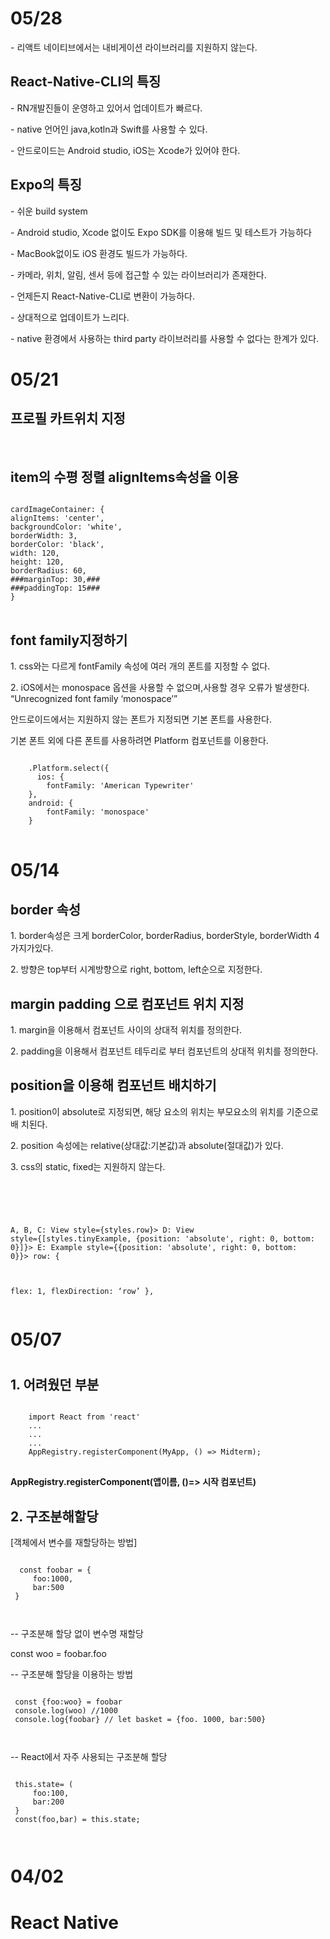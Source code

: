 <h1>05/28</h1>
<p> - 리액트 네이티브에서는 내비게이션 라이브러리를 지원하지 않는다.</p>

<h2>React-Native-CLI의 특징</h2>

<p> - RN개발진들이 운영하고 있어서 업데이트가 빠르다.</p>
<p> - native 언어인 java,kotln과 Swift를 사용할 수 있다.</p>
<p> - 안드로이드는 Android studio, iOS는 Xcode가 있어야 한다.</p>

<h2>Expo의 특징</h2>

<p> - 쉬운 build system </p>
<p> - Android studio, Xcode 없이도 Expo	SDK를 이용해 빌드 및 테스트가 가능하다</p>
<p> - MacBook없이도 iOS	환경도 빌드가 가능하다.</p>
<p> - 카메라, 위치,	알림, 센서 등에 접근할 수 있는 라이브러리가 존재한다.</p>
<p> - 언제든지 React-Native-CLI로 변환이 가능하다.</p>
<p> - 상대적으로 업데이트가 느리다.</p>
<p> - native 환경에서 사용하는 third party 라이브러리를 사용할 수 없다는 한계가 있다.</p>


<h1>05/21</h1>
<h2>프로필 카트위치 지정</h2><br>
<h2>item의 수평 정렬 alignItems속성을 이용</h2>

<pre>
<code>
cardImageContainer: {
alignItems: 'center',    
backgroundColor: 'white',
borderWidth: 3,
borderColor: 'black',
width: 120,
height: 120,
borderRadius: 60,
###marginTop: 30,###    
###paddingTop: 15###    
}
</code>
</pre>
<h2>font family지정하기</h2>
<p>1. css와는 다르게 fontFamily 속성에 여러 개의 폰트를 지정할 수 없다.</p>

<p>2. iOS에서는 monospace	옵션을 사용할 수 없으며,사용할 경우 오류가 발생한다.	
      “Unrecognized font family ‘monospace’”</p>

<p>안드로이드에서는 지원하지 않는 폰트가 지정되면 기본 폰트를 사용한다.</p>

<p>기본 폰트 외에 다른 폰트를 사용하려면 Platform	컴포넌트를 이용한다.</p>
<pre>
<code>
    .Platform.select({      
      ios: {
        fontFamily: 'American Typewriter'
    },
    android: {
        fontFamily: 'monospace'
    }
</code>
</pre>




<h1>05/14</h1>

<h2>border 속성</h2>
<p>1. border속성은 크게 borderColor, borderRadius, borderStyle, borderWidth 4가지가있다.</p>
<p>2. 방향은 top부터 시계방향으로 right, bottom,	left순으로 지정한다.

<h2>margin padding 으로 컴포넌트 위치 지정</h2>
<p>1. margin을 이용해서 컴포넌트 사이의 상대적 위치를 정의한다.</p>
<p>2. padding을 이용해서 컴포넌트 테두리로 부터 컴포넌트의 상대적 위치를 정의한다.</p> 

<h2>position을 이용해 컴포넌트 배치하기</h2>
<p>1. position이 absolute로 지정되면,	해당 요소의 위치는 부모요소의 위치를 기준으로 배
치된다.</p>
<p>2. position 속성에는 relative(상대값:기본값)과 absolute(절대값)가 있다.</p>
<p>3. css의 static, fixed는 지원하지 않는다.</p><br>
<pre>
<code>

A, B, C: View style={styles.row}>
D: View style={[styles.tinyExample, {position: 'absolute', right: 0, bottom: 0}]}>
E: Example style={{position: 'absolute', right: 0, bottom: 0}}>
row: {

flex: 1,
flexDirection: ‘row’
},
</code>
</pre>

<h1>05/07<h1>
<h2>1. 어려웠던 부분</h2>
<pre>
<code>
    import React from 'react'
    ...
    ...
    ...
    AppRegistry.registerComponent(MyApp, () => Midterm);
</code>
</pre>
 <b>AppRegistry.registerComponent(앱이름, ()=> 시작 컴포넌트)</b>
 <h2>2. 구조분해할당</h2>
 [객체에서 변수를 재할당하는 방법]
<pre>
<code>
  const foobar = {
     foo:1000,
     bar:500
 }
 </pre>
</code>
-- 구조분해 할당 없이 변수명 재할당

 const woo = foobar.foo

-- 구조분해 할당을 이용하는 방법

<pre>
<code>
 const {foo:woo} = foobar
 console.log(woo) //1000
 console.log{foobar} // let basket = {foo. 1000, bar:500}
</pre>
</code>
-- React에서 자주 사용되는 구조분해 할당
<pre>
<code>
 this.state= (
     foo:100,
     bar:200
 }
 const(foo,bar) = this.state;
</pre>
</code>
<h1>04/02<h1>

React Native

